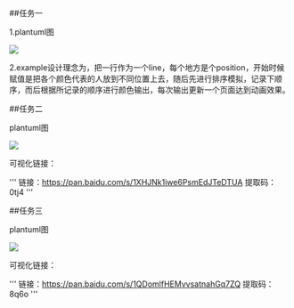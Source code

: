 ##任务一

1.plantuml图

![](http://www.plantuml.com/plantuml/png/LLAnKiCm39thh_2OthM_m9KkMHXw15Wu1ZVH1H-kdRDbe1J-dSYA4sTfz5xrdgIN708gZ_5YX6YD2a4spYFuczXyEjr9urHNRISGd4S23NfjUza3deoo8_ENnSTuFXjOMuGlDSmM3HXeaHjAuOEsQbJE6i2J2ngrioJDjUpNlBP8r8io4GYpL-vOkS_MGyHgchORzQDgGkHKCJCTY8wBQcbwVHlPU-_LbRS76o-ozYvsDrx7x_hTkTXuoCji0YhKhQnTz1tDIiNn-gZi1uzbFS5j4TryR-el8gizm4-AkKu5UJwz0uF50dBQorr6MtWUAdhCv7ZOe7o0z4QPoXRm3Mr4oEooGTD2ofKO7YBt-z-xrLSWShhq3oSbqg_Sk_HUg048JFU8Kbto_2IA1mjn0Dl5Y_a7)


2.example设计理念为，把一行作为一个line，每个地方是个position，开始时候赋值是把各个颜色代表的人放到不同位置上去，随后先进行排序模拟，记录下顺序，而后根据所记录的顺序进行颜色输出，每次输出更新一个页面达到动画效果。


##任务二

plantuml图

![](http://www.plantuml.com/plantuml/png/LL7DJlKW55n_F0NBVadx2kRgvcvSc5JT61UqFQb4BZHmyCUhxow78zoo0MPWXc4u15GUuya8CHiLWXoTH_1dyU_DwKKQfvRk_ny8QOl0Y5xRLQw0TqRPnFmKyKsS9WEjHNXNMxKOmS2CV60llDLM9MNL96iND6fdILhMScrvRP6eHsKY46QlSg9nhzPRn8vlWpxfaueHa5D7J7qWEbvqbqDFpuczzbvzxjCVlOlBcVFuVksdNUIjfE5TPLzR9S1NxkgO5nJY_WKON8g7MbaDPxI5XwsZgP8ftQPyWFmjJ1KB-80v8bIs9XXdoEKGmvV8OVY-QhvIb8feXryhyYW7byiLD2HGtYFswZtFCr5yiH07i4iycLy0)


可视化链接：

'''
链接：https://pan.baidu.com/s/1XHJNk1iwe6PsmEdJTeDTUA 
提取码：0tj4
'''


##任务三

plantuml图

![](http://www.plantuml.com/plantuml/png/LL7DJlKW55n_F0NBVadx2kRgvcvSc5JT61UqFQb4BZHmyCUhxow78zoo0MPWXc4u15GUuya8CHiLWXoTH_1dyU_DwKKQfvRk_ny8QOl0Y5xRLQw0TqRPnFmKyKsS9WEjHNXNMxKOmS2CV60llDLM9MNL96iND6fdILhMScrvRP6eHsKY46QlSg9nhzPRn8vlWpxfaueHa5D7J7qWEbvqbqDFpuczzbvzxjCVlOlBcVFuVksdNUIjfE5TPLzR9S1NxkgO5nJY_WKON8g7MbaDPxI5XwsZgP8ftQPyWFmjJ1KB-80v8bIs9XXdoEKGmvV8OVY-QhvIb8feXryhyYW7byiLD2HGtYFswZtFCr5yiH07i4iycLy0)


可视化链接：

'''
链接：https://pan.baidu.com/s/1QDomlfHEMvvsatnahGq7ZQ 
提取码：8q6o
'''
